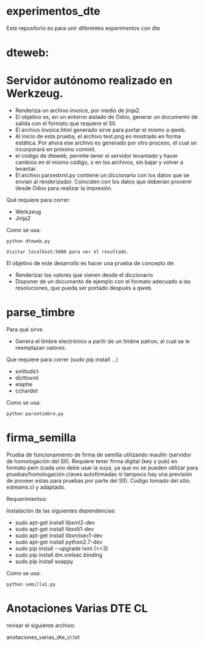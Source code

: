 # experimentos_dte
Este repositorio es para unir diferentes experimentos con dte


dteweb:
=======

Servidor autónomo realizado en Werkzeug.
========================================

- Renderiza un archivo invoice, por medio de jinja2.
- El objetivo es, en un entorno aislado de Odoo, generar un 
  documento de salida con el formato que requiere el SII.
- El archivo invoice.html generado sirve para portar el mismo a
  qweb.
- Al inicio de esta prueba, el archivo test.png es mostrado en forma
  estática. Por ahora ese archivo es generado por otro proceso, el cual 
  se incorporará en próximo commit.
- el código de dteweb, permite tener el servidor levantado y hacer cambios
  en el mismo código, o en los archivos, sin bajar y volver a levantar.
- El archivo parsedxml.py contiene un diccionario con los datos que 
  se envían al renderizador. Coinciden con los datos que deberían
  provenir desde Odoo para realizar la impresión.


Qué requiere para correr:
- Werkzeug
- Jinja2

Como se usa:

    python dteweb.py

    Visitar localhost:5000 para ver el resultado.

El objetivo de este desarrollo es hacer una prueba de concepto de:
- Renderizar los valores que vienen desde el diccionario
- Disponer de un documento de ejemplo con el formato adecuado a las resoluciones, que pueda ser portado después a qweb.


parse_timbre
============

Para qué sirve
- Genera el timbre electrónico a partir de un timbre patron, al cual se le reemplazan valores.

Que requiere para correr (sudo pip install ...)
- xmltodict
- dicttoxml
- elaphe
- cchardet

Como se usa:

	python parsetimbre.py


firma_semilla
=============

Prueba de funcionamiento de firma de semilla utilizando maullin (servidor de homologación del SII).
Requiere tener firma digital (key y pub) en formato pem (cada uno debe usar la suya, ya que no se pueden
utilizar para pruebas/homologación claves autofirmadas ni tampoco hay una previsión de proveer estas
para pruebas por parte del SII).
Codigo tomado del sitio edreams.cl y adaptado.

Requerimientos:

Instalación de las siguientes dependencias:

- sudo apt-get install libxml2-dev
- sudo apt-get install libxslt1-dev
- sudo apt-get install libxmlsec1-dev
- sudo apt-get install python2.7-dev
- sudo pip install --upgrade lxml (>=3)
- sudo pip install dm.xmlsec.binding
- sudo pip install soappy


Como se usa:

	python semilla1.py

Anotaciones Varias DTE CL
=========================

revisar el siguiente archivo:

anotaciones_varias_dte_cl.txt